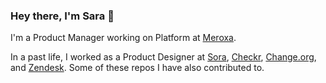 ### Hey there, I'm Sara 👋

I'm a Product Manager working on Platform at [Meroxa](https://github.com/meroxa).

In a past life, I worked as a Product Designer at [Sora](https://github.com/soradotco), [Checkr](https://github.com/checkr), [Change.org](https://github.com/change), and [Zendesk](https://github.com/zendesk). Some of these repos I have also contributed to.
